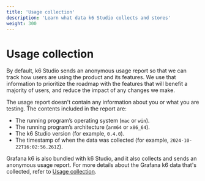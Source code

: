 ```yaml
---
title: 'Usage collection'
description: 'Learn what data k6 Studio collects and stores'
weight: 300
---
```


# Usage collection

By default, k6 Studio sends an anonymous usage report so that we can track how users are using the product and its features. We use that information to prioritize the roadmap with the features that will benefit a majority of users, and reduce the impact of any changes we make.

The usage report doesn't contain any information about you or what you are testing. The contents included in the report are:

- The running program’s operating system (`mac` or `win`).
- The running program’s architecture (`arm64` or `x86_64`).
- The k6 Studio version (for example, `0.4.0`).
- The timestamp of when the data was collected (for example, `2024-10-22T16:02:56.261Z`).

Grafana k6 is also bundled with k6 Studio, and it also collects and sends an anonymous usage report. For more details about the Grafana k6 data that's collected, refer to [Usage collection](https://grafana.com/docs/k6/latest/set-up/usage-collection/).
